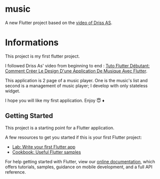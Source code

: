 # music

A new Flutter project based on the [video of Driss AS](https://www.youtube.com/watch?v=yI8_kXpMeps&t=36s).

# Informations

This project is my first flutter project.

I followed Driss As' video from beginning to end : [Tuto Flutter Débutant: Comment Créer Le Design D'une Application De Musique Avec Flutter](https://www.youtube.com/watch?v=yI8_kXpMeps&t=36s).

This application is 2 page of a music player. One is the music's list and second is a management of music player;
I develop with only stateless widget.

I hope you will like my first application.
Enjoy 😇
♦


## Getting Started

This project is a starting point for a Flutter application.

A few resources to get you started if this is your first Flutter project:

- [Lab: Write your first Flutter app](https://flutter.dev/docs/get-started/codelab)
- [Cookbook: Useful Flutter samples](https://flutter.dev/docs/cookbook)

For help getting started with Flutter, view our
[online documentation](https://flutter.dev/docs), which offers tutorials,
samples, guidance on mobile development, and a full API reference.
